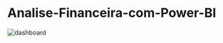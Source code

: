 # Analise-Financeira-com-Power-BI

![dashboard](https://github.com/manoelablanke4/Analise-Financeira-com-Power-BI/blob/main/analise_financeira.pbix)
